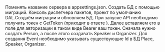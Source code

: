 Поменять название сервера в appsettings.json.
Создать БД с помощью миграций. Консоль диспетчера пакетов, проект по умолчанию DAL.Создаём миграции и обновляем БД.
При запуске API необходимо получить токен с GetToken (приходит в ответе ). Далее вставляем его в поле для авторизации в таком виде Bearer ваш токен.
Сначала нужно создать Person, а после этого создавать Speaker и Organizer.
Для создания Event необходимо указывать существующие Id в БД Place, Speaker, Organizer.
